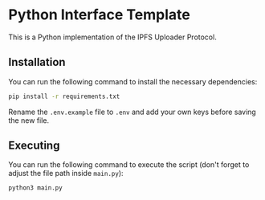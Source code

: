 # Python Interface Template

This is a Python implementation of the IPFS Uploader Protocol.

## Installation

You can run the following command to install the necessary dependencies:
```bash
pip install -r requirements.txt
```

Rename the `.env.example` file to `.env` and add your own keys before saving the new file.

## Executing

You can run the following command to execute the script (don't forget to adjust the file path inside `main.py`):
```bash
python3 main.py
```
